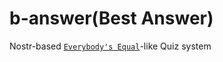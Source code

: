 b-answer(Best Answer)
======

Nostr-based [`Everybody's Equal`](https://en.wikipedia.org/wiki/Everybody%27s_Equal)-like Quiz system